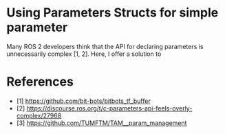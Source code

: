 # Using Parameters Structs for simple parameter 

Many ROS 2 developers think that the API for declaring parameters is unnecessarily complex [1, 2]. 
Here, I offer a solution to 


# References 

- [1] https://github.com/bit-bots/bitbots_tf_buffer
- [2] https://discourse.ros.org/t/c-parameters-api-feels-overly-complex/27968
- [3] https://github.com/TUMFTM/TAM__param_management